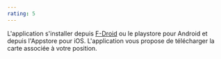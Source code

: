 ```yaml
---
rating: 5
---
```


L'application s'installer depuis [F-Droid](https://f-droid.org/fr/packages/net.osmand.plus/) ou le playstore pour Android et depuis l'Appstore pour iOS. L'application vous propose de télécharger la carte associée à votre position.
